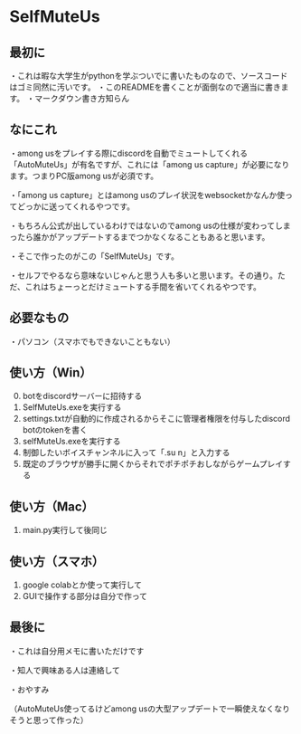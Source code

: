 # SelfMuteUs

## 最初に
・これは暇な大学生がpythonを学ぶついでに書いたものなので、ソースコードはゴミ同然に汚いです。
・このREADMEを書くことが面倒なので適当に書きます。
・マークダウン書き方知らん

## なにこれ
・among usをプレイする際にdiscordを自動でミュートしてくれる「AutoMuteUs」が有名ですが、これには「among us capture」が必要になります。つまりPC版among usが必須です。

・「among us capture」とはamong usのプレイ状況をwebsocketかなんか使ってどっかに送ってくれるやつです。

・もちろん公式が出しているわけではないのでamong usの仕様が変わってしまったら誰かがアップデートするまでつかなくなることもあると思います。

・そこで作ったのがこの「SelfMuteUs」です。

・セルフでやるなら意味ないじゃんと思う人も多いと思います。その通り。ただ、これはちょーっとだけミュートする手間を省いてくれるやつです。

## 必要なもの
・パソコン（スマホでもできないこともない）

## 使い方（Win）
0.  botをdiscordサーバーに招待する
1.  SelfMuteUs.exeを実行する
2.  settings.txtが自動的に作成されるからそこに管理者権限を付与したdiscord botのtokenを書く
3.  selfMuteUs.exeを実行する
4.  制御したいボイスチャンネルに入って「.su n」と入力する
5.  既定のブラウザが勝手に開くからそれでポチポチおしながらゲームプレイする

## 使い方（Mac）
1.  main.py実行して後同じ

## 使い方（スマホ）
1.  google colabとか使って実行して
2.  GUIで操作する部分は自分で作って

## 最後に
・これは自分用メモに書いただけです

・知人で興味ある人は連絡して

・おやすみ

（AutoMuteUs使ってるけどamong usの大型アップデートで一瞬使えなくなりそうと思って作った）
